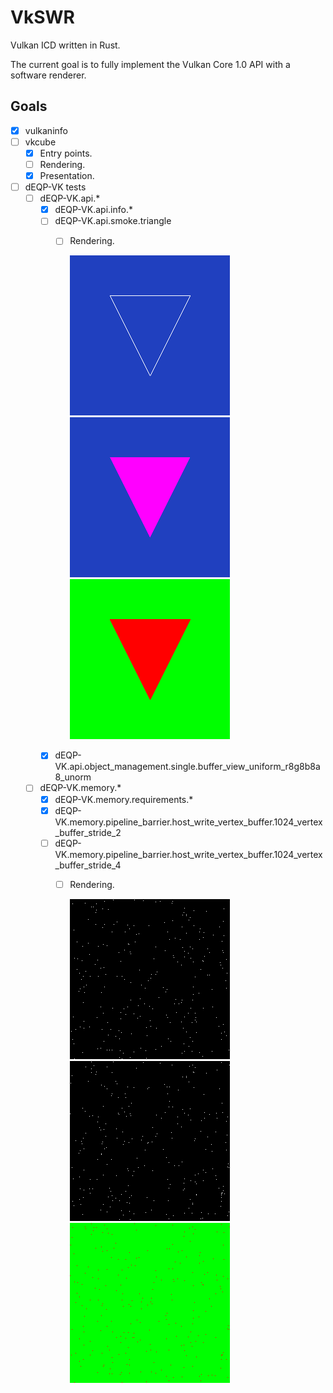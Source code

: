 # VkSWR

Vulkan ICD written in Rust.

The current goal is to fully implement the Vulkan Core 1.0 API with a software renderer.

## Goals
- [x] vulkaninfo
- [ ] vkcube
  - [x] Entry points.
  - [ ] Rendering.
  - [x] Presentation.
- [ ] dEQP-VK tests
  - [ ] dEQP-VK.api.*
    - [x] dEQP-VK.api.info.*
    - [ ] dEQP-VK.api.smoke.triangle
      - [ ] Rendering.

        ![Result](assets/deqp-vk/dEQP-VK.api.smoke.triangle_Result.PNG)![Reference](assets/deqp-vk/dEQP-VK.api.smoke.triangle_Reference.PNG)![ErrorMask](assets/deqp-vk/dEQP-VK.api.smoke.triangle_ErrorMask.PNG)
    - [x] dEQP-VK.api.object_management.single.buffer_view_uniform_r8g8b8a8_unorm
  - [ ] dEQP-VK.memory.*
    - [x] dEQP-VK.memory.requirements.*
    - [x] dEQP-VK.memory.pipeline_barrier.host_write_vertex_buffer.1024_vertex_buffer_stride_2
    - [ ] dEQP-VK.memory.pipeline_barrier.host_write_vertex_buffer.1024_vertex_buffer_stride_4
      - [ ] Rendering.

        ![Result](assets/deqp-vk/dEQP-VK.memory.pipeline_barrier.host_write_vertex_buffer.1024_vertex_buffer_stride_4_Result.PNG)![Reference](assets/deqp-vk/dEQP-VK.memory.pipeline_barrier.host_write_vertex_buffer.1024_vertex_buffer_stride_4_Reference.PNG)![ErrorMask](assets/deqp-vk/dEQP-VK.memory.pipeline_barrier.host_write_vertex_buffer.1024_vertex_buffer_stride_4_ErrorMask.PNG)

